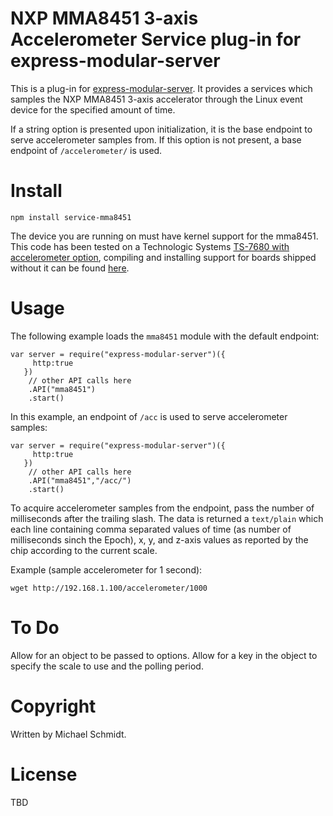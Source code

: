NXP MMA8451 3-axis Accelerometer Service plug-in for express-modular-server
===========================================================================

This is a plug-in for [express-modular-server](https://github.com/michael-ts/express-modular-server/).  It provides a services which samples the NXP MMA8451 3-axis accelerator through the Linux event device for the specified amount of time.

If a string option is presented upon initialization, it is the base endpoint to serve accelerometer samples from.  If this option is not present,  a base endpoint of `/accelerometer/` is used.

# Install

    npm install service-mma8451

The device you are running on must have kernel support for the mma8451.  This code has been tested on a Technologic Systems [TS-7680 with accelerometer option](https://wiki.embeddedarm.com/wiki/TS-7680#Accelerometer), compiling and installing support for boards shipped without it can be found [here](https://wiki.embeddedarm.com/wiki/TS-7680#Compile_the_Kernel).

# Usage

The following example loads the `mma8451` module with the default endpoint:

    var server = require("express-modular-server")({
         http:true
       })
        // other API calls here
        .API("mma8451")
        .start()

In this example, an endpoint of `/acc` is used to serve accelerometer samples:


    var server = require("express-modular-server")({
         http:true
       })
        // other API calls here
        .API("mma8451","/acc/")
        .start()

To acquire accelerometer samples from the endpoint, pass the number of milliseconds after the trailing slash.  The data is returned a `text/plain` which each line containing comma separated values of  time (as number of milliseconds sinch the Epoch), x, y, and z-axis values as reported by the chip according to the current scale.

Example (sample accelerometer for 1 second):

    wget http://192.168.1.100/accelerometer/1000


# To Do

Allow for an object to be passed to options.  Allow for a key in the object to specify the scale to use and the polling period.

# Copyright

Written by Michael Schmidt.

# License

TBD